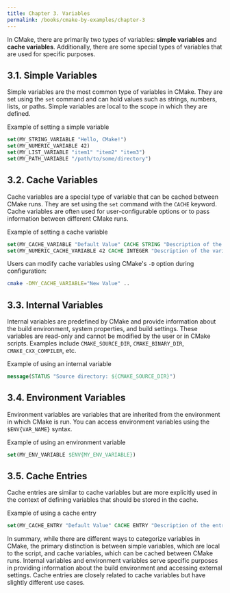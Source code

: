 ```yaml
---
title: Chapter 3. Variables
permalink: /books/cmake-by-examples/chapter-3
---
```


In CMake, there are primarily two types of variables: **simple variables** and **cache variables**. Additionally, there are some special types of variables that are used for specific purposes.

## 3.1. Simple Variables

Simple variables are the most common type of variables in CMake. They are set using the `set` command and can hold values such as strings, numbers, lists, or paths. Simple variables are local to the scope in which they are defined.

Example of setting a simple variable

```cmake
set(MY_STRING_VARIABLE "Hello, CMake!")
set(MY_NUMERIC_VARIABLE 42)
set(MY_LIST_VARIABLE "item1" "item2" "item3")
set(MY_PATH_VARIABLE "/path/to/some/directory")
```

## 3.2. Cache Variables

Cache variables are a special type of variable that can be cached between CMake runs. They are set using the `set` command with the `CACHE` keyword. Cache variables are often used for user-configurable options or to pass information between different CMake runs.

Example of setting a cache variable

```cmake
set(MY_CACHE_VARIABLE "Default Value" CACHE STRING "Description of the variable")
set(MY_NUMERIC_CACHE_VARIABLE 42 CACHE INTEGER "Description of the variable")
```

Users can modify cache variables using CMake's `-D` option during configuration:

```bash
cmake -DMY_CACHE_VARIABLE="New Value" ..
```

## 3.3. Internal Variables

Internal variables are predefined by CMake and provide information about the build environment, system properties, and build settings. These variables are read-only and cannot be modified by the user or in CMake scripts. Examples include `CMAKE_SOURCE_DIR`, `CMAKE_BINARY_DIR`, `CMAKE_CXX_COMPILER`, etc.

Example of using an internal variable

```cmake
message(STATUS "Source directory: ${CMAKE_SOURCE_DIR}")
```

## 3.4. Environment Variables

Environment variables are variables that are inherited from the environment in which CMake is run. You can access environment variables using the `$ENV{VAR_NAME}` syntax.

Example of using an environment variable

```cmake
set(MY_ENV_VARIABLE $ENV{MY_ENV_VARIABLE})
```

## 3.5. Cache Entries

Cache entries are similar to cache variables but are more explicitly used in the context of defining variables that should be stored in the cache.

Example of using a cache entry

```cmake
set(MY_CACHE_ENTRY "Default Value" CACHE ENTRY "Description of the entry")
```

In summary, while there are different ways to categorize variables in CMake, the primary distinction is between simple variables, which are local to the script, and cache variables, which can be cached between CMake runs. Internal variables and environment variables serve specific purposes in providing information about the build environment and accessing external settings. Cache entries are closely related to cache variables but have slightly different use cases.
